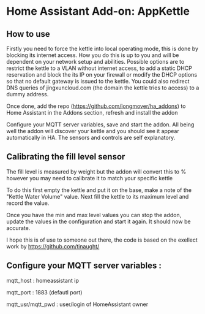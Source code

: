 # Home Assistant Add-on: AppKettle

## How to use

Firstly you need to force the kettle into local operating mode, this is done by blocking its internet access.  How you do this is up to you and will be dependent on your network setup and abilities. Possible options are to restrict the kettle to a VLAN without internet access, to add a static DHCP reservation and block the its IP on your firewall or modify the DHCP options so that no default gateway is issued to the kettle.  You could also redirect DNS queries of jingxuncloud.com (the domain the kettle tries to access) to a dummy address.

Once done, add the repo (https://github.com/longmover/ha_addons) to Home Assistant in the Addons section, refresh and install the addon

Configure your MQTT server variables, save and start the addon.  All being well the addon will discover your kettle and you should see it appear automatically in HA.  The sensors and controls are self explanatory.

## Calibrating the fill level sensor

The fill level is measured by weight but the addon will convert this to % however you may need to calibrate it to match your specific kettle

To do this first empty the kettle and put it on the base, make a note of the "Kettle Water Volume" value.  Next fill the kettle to its maximum level and record the value.

Once you have the min and max level values you can stop the addon, update the values in the configuration and start it again.  It should now be accurate.

I hope this is of use to someone out there, the code is based on the exellect work by https://github.com/tinaught/


## Configure your MQTT server variables :
mqtt_host : homeassistant ip

mqtt_port : 1883 (defautl port)

mqtt_usr/mqtt_pwd : user/login of HomeAssistant owner
